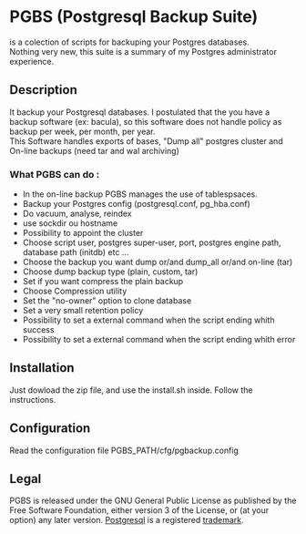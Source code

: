 # PGBS (Postgresql Backup Suite)

is a colection of scripts for backuping your Postgres databases.  
Nothing very new, this suite is a summary of my Postgres administrator experience.  

## Description
It backup your Postgresql databases. I postulated that the you have a backup software (ex: bacula), so this software does not handle policy as backup per week, per month, per year.  
This Software handles exports of bases, "Dump all" postgres cluster and On-line backups (need tar and wal archiving) 
### What PGBS can do : 
* In the on-line backup PGBS manages the use of tablespsaces.
* Backup your Postgres config (postgresql.conf, pg_hba.conf)
* Do vacuum, analyse, reindex
* use sockdir ou hostname
* Possibility to appoint the cluster
* Choose script user, postgres super-user, port, postgres engine path, database path (initdb) etc ...
* Choose the backup you want dump or/and dump_all or/and on-line (tar)
* Choose dump backup type (plain, custom, tar)
* Set if you want compress the plain backup
* Choose Compression utility
* Set the "no-owner" option to clone database
* Set a very small retention policy
* Possibility to set a external command when the script ending whith success
* Possibility to set a external command when the script ending whith error

## Installation
Just dowload the zip file, and use the install.sh inside. Follow the instructions.

## Configuration
Read the configuration file PGBS_PATH/cfg/pgbackup.config


## Legal

PGBS is released under the GNU General Public License as published by the Free Software Foundation, either version 3 of the License, or (at your option) any later version.
[Postgresql](http://www.postgresql.org) is a registered [trademark](http://wiki.postgresql.org/wiki/Trademark_Policy).

